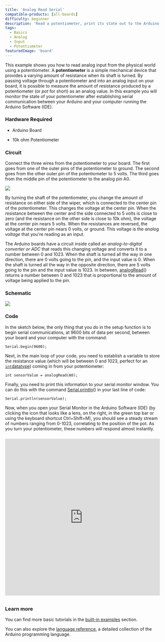 ```yaml
---
title: 'Analog Read Serial'
compatible-products: [all-boards]
difficulty: beginner
description: 'Read a potentiometer, print its state out to the Arduino Serial Monitor.'
tags: 
  - Basics
  - Analog
  - Input
  - Potentiometer
featuredImage: 'board'
---
```


This example shows you how to read analog input from the physical world using a potentiometer. A **potentiometer** is a simple mechanical device that provides a varying amount of resistance when its shaft is turned. By passing voltage through a potentiometer and into an analog input on your board, it is possible to measure the amount of resistance produced by a potentiometer (or *pot* for short) as an analog value. In this example you will monitor the state of your potentiometer after establishing serial communication between your Arduino and your computer running the Arduino Software (IDE).

### Hardware Required

- Arduino Board

- 10k ohm Potentiometer

### Circuit

Connect the three wires from the potentiometer to your board. The first goes from one of the outer pins of the potentiometer to ground. The second goes from the other outer pin of the potentiometer to 5 volts. The third goes from the middle pin of the potentiometer to the analog pin A0.



![](assets/circuit.png)


By turning the shaft of the potentiometer, you change the amount of resistance on either side of the wiper, which is connected to the center pin of the potentiometer. This changes the voltage at the center pin. When the resistance between the center and the side connected to 5 volts is close to zero (and the resistance on the other side is close to 10k ohm), the voltage at the center pin nears 5 volts.  When the resistances are reversed, the voltage at the center pin nears 0 volts, or ground. This voltage is the *analog voltage* that you're reading as an input.

The Arduino boards have a circuit inside called an *analog-to-digital converter or ADC* that reads this changing voltage and converts it to a number between 0 and 1023.  When the shaft is turned all the way in one direction, there are 0 volts going to the pin, and the input value is 0. When the shaft is turned all the way in the opposite direction, there are 5 volts going to the pin and the input value is 1023. In between, [analogRead](https://www.arduino.cc/en/Reference/AnalogRead)() returns a number between 0 and 1023 that is proportional to the amount of voltage being applied to the pin.

### Schematic



![](assets/schematic.png)

### Code

In the sketch below, the only thing that you do in the setup function is to begin serial communications, at 9600 bits of data per second, between your board and your computer with the command:

`Serial.begin(9600);`

Next, in the main loop of your code, you need to establish a variable to store the resistance value (which will be between 0 and 1023, perfect for an [`int`datatype](https://www.arduino.cc/en/Reference/Int)) coming in from your potentiometer:

`int sensorValue = analogRead(A0);`

Finally, you need to print this information to your serial monitor window. You can do this with the command [Serial.println](https://www.arduino.cc/en/Serial/Println)()  in your last line of code:

`Serial.println(sensorValue);`

Now, when you open your Serial Monitor in the Arduino Software (IDE) (by clicking the icon that looks like a lens, on the right,  in the green top bar or using the keyboard shortcut Ctrl+Shift+M), you should see a steady stream of numbers ranging from 0-1023, correlating to the position of the pot. As you turn your potentiometer, these numbers will respond almost instantly.

<iframe src='https://create.arduino.cc/example/builtin/01.Basics%5CAnalogReadSerial/AnalogReadSerial/preview?embed&snippet' style='height:510px;width:100%;margin:10px 0' frameborder='0'></iframe>

### Learn more

You can find more basic tutorials in the [built-in examples](/built-in-examples) section.

You can also explore the [language reference](https://www.arduino.cc/reference/en/), a detailed collection of the Arduino programming language.